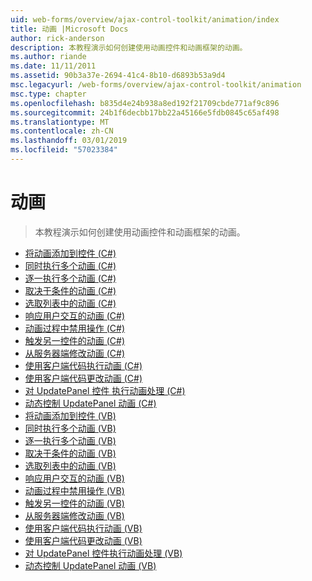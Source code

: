 ```yaml
---
uid: web-forms/overview/ajax-control-toolkit/animation/index
title: 动画 |Microsoft Docs
author: rick-anderson
description: 本教程演示如何创建使用动画控件和动画框架的动画。
ms.author: riande
ms.date: 11/11/2011
ms.assetid: 90b3a37e-2694-41c4-8b10-d6893b53a9d4
msc.legacyurl: /web-forms/overview/ajax-control-toolkit/animation
msc.type: chapter
ms.openlocfilehash: b835d4e24b938a8ed192f21709cbde771af9c896
ms.sourcegitcommit: 24b1f6decbb17bb22a45166e5fdb0845c65af498
ms.translationtype: MT
ms.contentlocale: zh-CN
ms.lasthandoff: 03/01/2019
ms.locfileid: "57023384"
---
```

<a name="animation"></a>动画
====================
> 本教程演示如何创建使用动画控件和动画框架的动画。


- [将动画添加到控件 (C#)](adding-animation-to-a-control-cs.md)
- [同时执行多个动画 (C#)](executing-several-animations-at-the-same-time-cs.md)
- [逐一执行多个动画 (C#)](executing-several-animations-after-each-other-cs.md)
- [取决于条件的动画 (C#)](animation-depending-on-a-condition-cs.md)
- [选取列表中的动画 (C#)](picking-one-animation-out-of-a-list-cs.md)
- [响应用户交互的动画 (C#)](animating-in-response-to-user-interaction-cs.md)
- [动画过程中禁用操作 (C#)](disabling-actions-during-animation-cs.md)
- [触发另一控件的动画 (C#)](triggering-an-animation-in-another-control-cs.md)
- [从服务器端修改动画 (C#)](modifying-animations-from-the-server-side-cs.md)
- [使用客户端代码执行动画 (C#)](executing-animations-using-client-side-code-cs.md)
- [使用客户端代码更改动画 (C#)](changing-an-animation-using-client-side-code-cs.md)
- [对 UpdatePanel 控件 执行动画处理 (C#)](animating-an-updatepanel-control-cs.md)
- [动态控制 UpdatePanel 动画 (C#)](dynamically-controlling-updatepanel-animations-cs.md)
- [将动画添加到控件 (VB)](adding-animation-to-a-control-vb.md)
- [同时执行多个动画 (VB)](executing-several-animations-at-the-same-time-vb.md)
- [逐一执行多个动画 (VB)](executing-several-animations-after-each-other-vb.md)
- [取决于条件的动画 (VB)](animation-depending-on-a-condition-vb.md)
- [选取列表中的动画 (VB)](picking-one-animation-out-of-a-list-vb.md)
- [响应用户交互的动画 (VB)](animating-in-response-to-user-interaction-vb.md)
- [动画过程中禁用操作 (VB)](disabling-actions-during-animation-vb.md)
- [触发另一控件的动画 (VB)](triggering-an-animation-in-another-control-vb.md)
- [从服务器端修改动画 (VB)](modifying-animations-from-the-server-side-vb.md)
- [使用客户端代码执行动画 (VB)](executing-animations-using-client-side-code-vb.md)
- [使用客户端代码更改动画 (VB)](changing-an-animation-using-client-side-code-vb.md)
- [对 UpdatePanel 控件执行动画处理 (VB)](animating-an-updatepanel-control-vb.md)
- [动态控制 UpdatePanel 动画 (VB)](dynamically-controlling-updatepanel-animations-vb.md)
